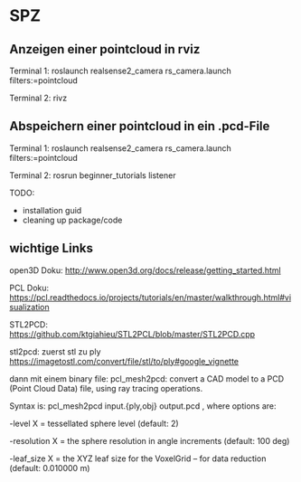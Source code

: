# SPZ

## Anzeigen einer pointcloud in rviz

Terminal 1:
roslaunch realsense2_camera rs_camera.launch filters:=pointcloud

Terminal 2:
rivz

## Abspeichern einer pointcloud in ein .pcd-File

Terminal 1:
roslaunch realsense2_camera rs_camera.launch filters:=pointcloud

Terminal 2:
rosrun beginner_tutorials listener



TODO:
- installation guid
- cleaning up package/code

## wichtige Links

open3D Doku:
http://www.open3d.org/docs/release/getting_started.html

PCL Doku:
https://pcl.readthedocs.io/projects/tutorials/en/master/walkthrough.html#visualization

STL2PCD:
https://github.com/ktgiahieu/STL2PCL/blob/master/STL2PCD.cpp





stl2pcd:
zuerst stl zu ply
https://imagetostl.com/convert/file/stl/to/ply#google_vignette

dann mit einem binary file:
pcl_mesh2pcd: convert a CAD model to a PCD (Point Cloud Data) file, using ray tracing operations.

Syntax is: pcl_mesh2pcd input.{ply,obj} output.pcd <options>, where options are:

-level X = tessellated sphere level (default: 2)

-resolution X = the sphere resolution in angle increments (default: 100 deg)

-leaf_size X = the XYZ leaf size for the VoxelGrid – for data reduction (default: 0.010000 m)
